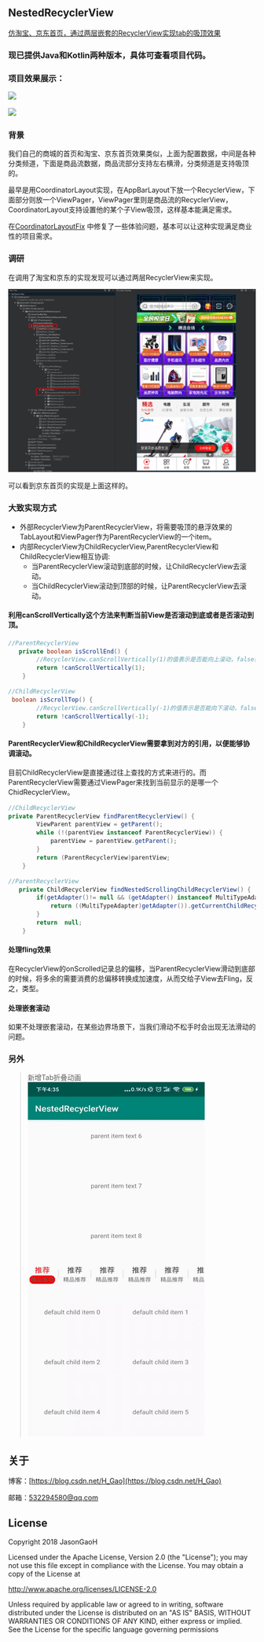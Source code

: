 ## NestedRecyclerView

[仿淘宝、京东首页，通过两层嵌套的RecyclerView实现tab的吸顶效果](https://juejin.im/post/5d5f4cfcf265da03e61b18b8)

### 现已提供Java和Kotlin两种版本，具体可查看项目代码。

### 项目效果展示：

![](./gif/nested_recyclerview_1.gif)

![](./gif/nested_recyclerview_2.gif)

### 背景
我们自己的商城的首页和淘宝、京东首页效果类似，上面为配置数据，中间是各种分类频道，下面是商品流数据，商品流部分支持左右横滑，分类频道是支持吸顶的。

最早是用CoordinatorLayout实现，在AppBarLayout下放一个RecyclerView，下面部分则放一个ViewPager，ViewPager里则是商品流的RecyclerView，CoordinatorLayout支持设置他的某个子View吸顶，这样基本能满足需求。

在[CoordinatorLayoutFix](https://github.com/JasonGaoH/CoordinatorLayoutFix) 中修复了一些体验问题，基本可以让这种实现满足商业性的项目需求。

### 调研

在调用了淘宝和京东的实现发现可以通过两层RecyclerView来实现。

![image](https://raw.githubusercontent.com/JasonGaoH/Images/master/jingdong_layout.png)

可以看到京东首页的实现是上面这样的。

### 大致实现方式

- 外部RecyclerView为ParentRecyclerView，将需要吸顶的悬浮效果的TabLayout和ViewPager作为ParentRecyclerView的一个item。
- 内部RecyclerView为ChildRecyclerView,ParentRecyclerView和ChildRecyclerView相互协调:
  - 当ParentRecyclerView滚动到底部的时候，让ChildRecyclerView去滚动。
  - 当ChildRecyclerView滚动到顶部的时候，让ParentRecyclerView去滚动。

#### 利用canScrollVertically这个方法来判断当前View是否滚动到底或者是否滚动到顶。

```java
//ParentRecyclerView
   private boolean isScrollEnd() {
        //RecyclerView.canScrollVertically(1)的值表示是否能向上滚动，false表示已经滚动到底部
        return !canScrollVertically(1);
    }

```

```java
//ChildRecyclerView
 boolean isScrollTop() {
        //RecyclerView.canScrollVertically(-1)的值表示是否能向下滚动，false表示已经滚动到顶部
        return !canScrollVertically(-1);
    }
```
#### ParentRecyclerView和ChildRecyclerView需要拿到对方的引用，以便能够协调滚动。

目前ChildRecyclerView是直接通过往上查找的方式来进行的。而ParentRecyclerView需要通过ViewPager来找到当前显示的是哪一个ChidRecyclerView。

```java
//ChildRecyclerView
private ParentRecyclerView findParentRecyclerView() {
        ViewParent parentView = getParent();
        while (!(parentView instanceof ParentRecyclerView)) {
            parentView = parentView.getParent();
        }
        return (ParentRecyclerView)parentView;
    }
```

```java
//ParentRecyclerView
   private ChildRecyclerView findNestedScrollingChildRecyclerView() {
        if(getAdapter()!= null && (getAdapter() instanceof MultiTypeAdapter)) {
            return ((MultiTypeAdapter)getAdapter()).getCurrentChildRecyclerView();
        }
        return  null;
    }
```

#### 处理fling效果
在RecyclerView的onScrolled记录总的偏移，当ParentRecyclerView滑动到底部的时候，将多余的需要消费的总偏移转换成加速度，从而交给子View去Fling，反之，类型。

#### 处理嵌套滚动
如果不处理嵌套滚动，在某些边界场景下，当我们滑动不松手时会出现无法滑动的问题。

### 另外 
> 新增Tab折叠动画
![](https://raw.githubusercontent.com/JasonGaoH/NestedRecyclerView/master/gif/nested_recyclerview_animaion.gif)

关于
--

博客：[https://blog.csdn.net/H_Gao](https://blog.csdn.net/H_Gao)

邮箱：532294580@qq.com

License
--
Copyright 2018 JasonGaoH

Licensed under the Apache License, Version 2.0 (the "License"); you may not use this file except in compliance with the License. You may obtain a copy of the License at

http://www.apache.org/licenses/LICENSE-2.0

Unless required by applicable law or agreed to in writing, software distributed under the License is distributed on an "AS IS" BASIS, WITHOUT WARRANTIES OR CONDITIONS OF ANY KIND, either express or implied. See the License for the specific language governing permissions

